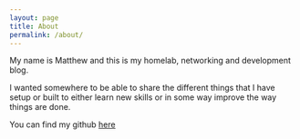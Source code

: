 ```yaml
---
layout: page
title: About
permalink: /about/
---
```


My name is Matthew and this is my homelab, networking and development blog. 

I wanted somewhere to be able to share the different things that I have setup or built to either learn new skills or in some way improve the way things are done. 

You can find my github [here](https://github.com/mthomas564)